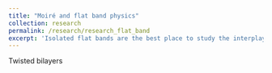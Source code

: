 ```yaml
---
title: "Moiré and flat band physics"
collection: research
permalink: /research/research_flat_band
excerpt: 'Isolated flat bands are the best place to study the interplay between quantum geometry and correlated phases, and moiré systems are the best platform to engineer those flat bands.'
---
```

Twisted bilayers